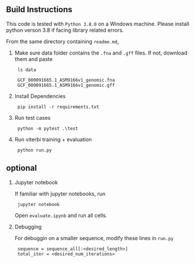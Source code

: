 ## Build Instructions
This code is tested with `Python 3.8.0` on a Windows machine. Please install python verson 3.8 if facing library related errors. 

From the same directory containing `readme.md`,
1. Make sure data folder contains the `.fna` and `.gff` files. If not, download them and paste 

        ls data

        GCF_000091665.1_ASM9166v1_genomic.fna
        GCF_000091665.1_ASM9166v1_genomic.gff

2. Install Dependencies

        pip install -r requirements.txt

3. Run test cases

        python -m pytest .\test

4. Run viterbi training + evaluation

        python run.py

##  optional

1. Jupyter notebook
    
    If familiar with jupyter notebooks, run

        jupyter notebook
    Open `evaluate.ipynb` and run all cells.

2. Debugging

    For debuggin on a smaller sequence, modify these lines in `run.py`

        sequence = sequence_all[:<desired_length>]
        total_iter = <desired_num_iterations>